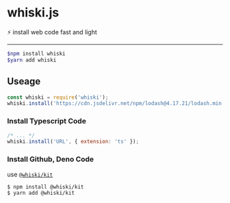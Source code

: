 # whiski.js

⚡ install web code fast and light

---

```bash
$npm install whiski
$yarn add whiski
```

## Useage

```js
const whiski = require('whiski');
whiski.install('https://cdn.jsdelivr.net/npm/lodash@4.17.21/lodash.min.js');
```

### Install Typescript Code

```js
/* ... */
whiski.install('URL', { extension: 'ts' });
```

### Install Github, Deno Code

use [`@whiski/kit`](https://npmjs.com/package/@whiski/kit)

```bash
$ npm install @whiski/kit
$ yarn add @whiski/kit
```
